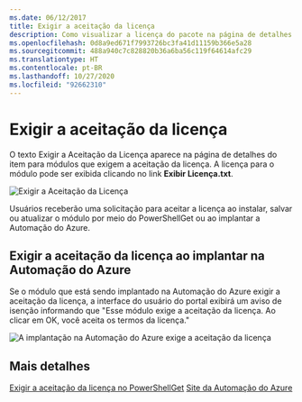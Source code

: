 ```yaml
---
ms.date: 06/12/2017
title: Exigir a aceitação da licença
description: Como visualizar a licença do pacote na página de detalhes do item
ms.openlocfilehash: 0d8a9ed671f7993726bc3fa41d11159b366e5a28
ms.sourcegitcommit: 488a940c7c828820b36a6ba56c119f64614afc29
ms.translationtype: HT
ms.contentlocale: pt-BR
ms.lasthandoff: 10/27/2020
ms.locfileid: "92662310"
---
```

# <a name="require-license-acceptance"></a>Exigir a aceitação da licença

O texto Exigir a Aceitação da Licença aparece na página de detalhes do item para módulos que exigem a aceitação da licença. A licença para o módulo pode ser exibida clicando no link **Exibir Licença.txt**.

![Exigir a Aceitação da Licença](media/packages-that-require-license-acceptance/RequireLicenseAcceptance.png)

Usuários receberão uma solicitação para aceitar a licença ao instalar, salvar ou atualizar o módulo por meio do PowerShellGet ou ao implantar a Automação do Azure.

## <a name="require-license-acceptance-on-deploy-to-azure-automation"></a>Exigir a aceitação da licença ao implantar na Automação do Azure

Se o módulo que está sendo implantado na Automação do Azure exigir a aceitação da licença, a interface do usuário do portal exibirá um aviso de isenção informando que "Esse módulo exige a aceitação da licença. Ao clicar em OK, você aceita os termos da licença."

![A implantação na Automação do Azure exige a aceitação da licença](media/packages-that-require-license-acceptance/DeployToAzureAutomationRequireLicenseAcceptanceDisclaimer.png)

## <a name="more-details"></a>Mais detalhes

[Exigir a aceitação da licença no PowerShellGet](../../concepts/module-license-acceptance.md)
[Site da Automação do Azure](/azure/automation)
